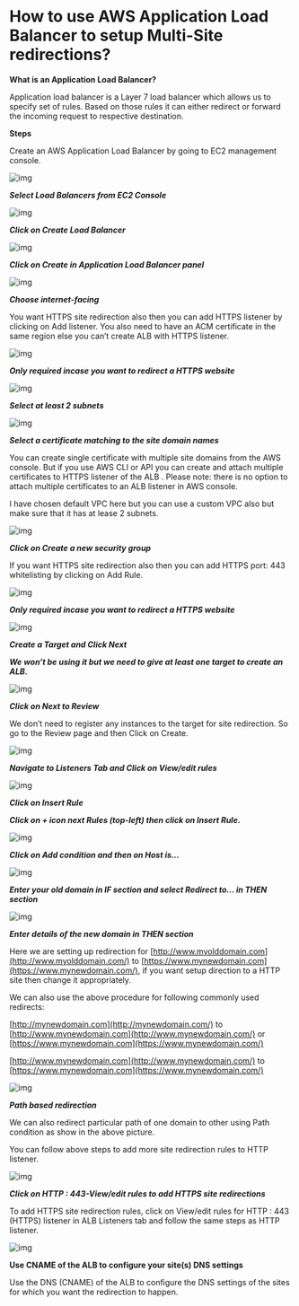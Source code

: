 # How to use AWS Application Load Balancer to setup Multi-Site redirections?

 

**What is an Application Load Balancer?**

Application load balancer is a Layer 7 load balancer which allows us to specify set of rules. Based on those rules it can either redirect or forward the incoming request to respective destination.

**Steps**

Create an AWS Application Load Balancer by going to EC2 management console.

![img](Image/clip_image002.jpg)

***Select Load Balancers from EC2 Console***



 

![img](Image/clip_image004.jpg)

***Click on Create Load Balancer***




 

![img](Image/clip_image006.jpg)

***Click on Create in Application Load Balancer panel***



 

![img](Image/clip_image008.jpg)

***Choose internet-facing***

  

 

You want HTTPS site redirection also then you can add HTTPS listener by clicking on Add listener. You also need to have an ACM certificate in the same region else you can’t create ALB with HTTPS listener.

 

![img](Image/clip_image010.jpg)

***Only required incase you want to redirect a HTTPS website***

 
 
 

![img](Image/clip_image012.jpg)

***Select at least 2 subnets***







![img](Image/clip_image014.jpg)

***Select a certificate matching to the site domain names***

 



You can create single certificate with multiple site domains from the AWS console. But if you use AWS CLI or API you can create and attach multiple certificates to HTTPS listener of the ALB . Please note: there is no option to attach multiple certificates to an ALB listener in AWS console.

I have chosen default VPC here but you can use a custom VPC also but make sure that it has at lease 2 subnets.



![img](Image/clip_image016.jpg)

***Click on Create a new security group***



 

If you want HTTPS site redirection also then you can add HTTPS port: 443 whitelisting by clicking on Add Rule.

![img](Image/clip_image018.jpg)

***Only required incase you want to redirect a HTTPS website***



 

![img](Image/clip_image020.jpg)

***Create a Target and Click Next***



 

***We won’t be using it but we need to give at least one target to create an ALB.***

![img](Image/clip_image022.jpg)

***Click on Next to Review***

 

We don’t need to register any instances to the target for site redirection. So go to the Review page and then Click on Create.

![img](Image/clip_image024.jpg)

***Navigate to Listeners Tab and Click on View/edit rules***



 

![img](Image/clip_image026.jpg)

***Click on Insert Rule***

 
 
 

***Click on + icon next Rules (top-left) then click on Insert Rule.***

![img](Image/clip_image028.jpg)




***Click on Add condition and then on Host is…***

 

![img](Image/clip_image030.jpg)

***Enter your old domain in IF section and select Redirect to… in THEN section***

 
 
 

![img](Image/clip_image032.jpg)

***Enter details of the new domain in THEN section***

 



Here we are setting up redirection for [http://www.myolddomain.com](http://www.myolddomain.com/) to [https://www.mynewdomain.com](https://www.mynewdomain.com/), if you want setup direction to a HTTP site then change it appropriately.

We can also use the above procedure for following commonly used redirects:

[http://mynewdomain.com](http://mynewdomain.com/) to [http://www.mynewdomain.com](http://www.mynewdomain.com/) or [https://www.mynewdomain.com](https://www.mynewdomain.com/)

[http://www.mynewdomain.com](http://www.mynewdomain.com/) to [https://www.mynewdomain.com](https://www.mynewdomain.com/)

 

![img](Image/clip_image034.jpg)

***Path based redirection***

  

We can also redirect particular path of one domain to other using Path condition as show in the above picture.

You can follow above steps to add more site redirection rules to HTTP listener.

 



![img](Image/clip_image036.jpg)

***Click on HTTP : 443-View/edit rules to add HTTPS site redirections***



 

To add HTTPS site redirection rules, click on View/edit rules for HTTP : 443 (HTTPS) listener in ALB Listeners tab and follow the same steps as HTTP listener.

 

![img](Image/clip_image037.jpg)

**Use CNAME of the ALB to configure your site(s) DNS settings**

 

Use the DNS (CNAME) of the ALB to configure the DNS settings of the sites for which you want the redirection to happen.

 

 

 

 

 

 

 

 

 

 

 

 

 

 

 

 

 

 

 

 

 
